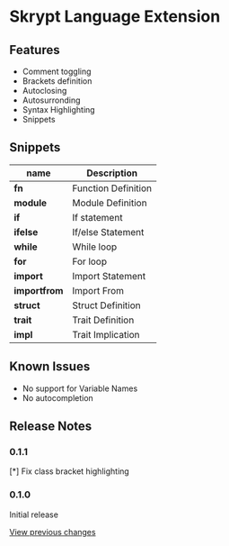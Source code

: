 # Skrypt Language Extension

## Features

- Comment toggling
- Brackets definition
- Autoclosing
- Autosurronding
- Syntax Highlighting
- Snippets

## Snippets

| name           | Description         |
| -------------- | ------------------- |
| **fn**         | Function Definition |
| **module**     | Module Definition   |
| **if**         | If statement        |
| **ifelse**     | If/else Statement   |
| **while**      | While loop          |
| **for**        | For loop            |
| **import**     | Import Statement    |
| **importfrom** | Import From         |
| **struct**     | Struct Definition   |
| **trait**      | Trait Definition    |
| **impl**       | Trait Implication   |

## Known Issues

- No support for Variable Names
- No autocompletion

## Release Notes

### 0.1.1

[*] Fix class bracket highlighting

### 0.1.0

Initial release

[View previous changes](changelog.md)
